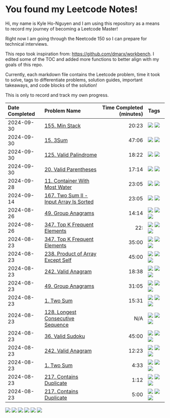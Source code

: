# You found my Leetcode Notes!

Hi, my name is Kyle Ho-Nguyen and I am using this repository as a means to record my journey
of becoming a Leetcode Master!

Right now I am going through the Neetcode 150 so I can prepare for technical interviews.

This repo took inspiration from: https://github.com/dmarx/workbench. I edited some of the TOC
and added more functions to better align with my goals of this repo. 

Currently, each markdown file contains the Leetcode problem, time it took to solve, tags to differentiate
problems, solution guides, important takeaways, and code blocks of the solution!

This is only to record and track my own progress. 

|Date Completed|Problem Name|Time Completed  (minutes)|Tags
|:---|:---|---:|:---|
|2024-09-30|[155. Min Stack](155MinStack1.md)|20:23|[![](https://img.shields.io/badge/tag-Medium-c5d714)](./tags/Medium.md) [![](https://img.shields.io/badge/tag-Stack-6f4790)](./tags/Stack.md)|
|2024-09-30|[15. 3Sum](15ThreeSum1.md)|47:06|[![](https://img.shields.io/badge/tag-Medium-c5d714)](./tags/Medium.md) [![](https://img.shields.io/badge/tag-TwoPointers-84f8cf)](./tags/TwoPointers.md)|
|2024-09-30|[125. Valid Palindrome](125ValidPalindrome1.md)|18:22|[![](https://img.shields.io/badge/tag-Easy-9bf4b7)](./tags/Easy.md) [![](https://img.shields.io/badge/tag-TwoPointers-84f8cf)](./tags/TwoPointers.md)|
|2024-09-30|[20. Valid Parentheses](20ValidParentheses1.md)|17:14|[![](https://img.shields.io/badge/tag-Easy-9bf4b7)](./tags/Easy.md) [![](https://img.shields.io/badge/tag-Stack-6f4790)](./tags/Stack.md)|
|2024-09-28|[11. Container With Most Water](11ContainerWithMostWater1.md)|23:05|[![](https://img.shields.io/badge/tag-Medium-c5d714)](./tags/Medium.md) [![](https://img.shields.io/badge/tag-TwoPointers-84f8cf)](./tags/TwoPointers.md)|
|2024-09-14|[167. Two Sum II - Input Array Is Sorted](167TwoSumII1.md)|23:05|[![](https://img.shields.io/badge/tag-Medium-c5d714)](./tags/Medium.md) [![](https://img.shields.io/badge/tag-TwoPointers-84f8cf)](./tags/TwoPointers.md)|
|2024-08-26|[49. Group Anagrams](49GroupAnagrams2.md)|14:14|[![](https://img.shields.io/badge/tag-Arrays-473080)](./tags/Arrays.md) [![](https://img.shields.io/badge/tag-Hashing-4b9e32)](./tags/Hashing.md) [![](https://img.shields.io/badge/tag-Medium-c5d714)](./tags/Medium.md)|
|2024-08-26|[347. Top K Frequent Elements](347TopKFrequentElements2.md)|22:|[![](https://img.shields.io/badge/tag-Arrays-473080)](./tags/Arrays.md) [![](https://img.shields.io/badge/tag-Hashing-4b9e32)](./tags/Hashing.md) [![](https://img.shields.io/badge/tag-Medium-c5d714)](./tags/Medium.md)|
|2024-08-23|[347. Top K Frequent Elements](347TopKFrequentElements1.md)|35:00|[![](https://img.shields.io/badge/tag-Arrays-473080)](./tags/Arrays.md) [![](https://img.shields.io/badge/tag-Hashing-4b9e32)](./tags/Hashing.md) [![](https://img.shields.io/badge/tag-Medium-c5d714)](./tags/Medium.md)|
|2024-08-23|[238. Product of Array Except Self](238ProductOfArrayExceptSelf1.md)|45:00|[![](https://img.shields.io/badge/tag-Arrays-473080)](./tags/Arrays.md) [![](https://img.shields.io/badge/tag-Hashing-4b9e32)](./tags/Hashing.md) [![](https://img.shields.io/badge/tag-Medium-c5d714)](./tags/Medium.md)|
|2024-08-23|[242. Valid Anagram](242ValidAnagram2.md)|18:38|[![](https://img.shields.io/badge/tag-Arrays-473080)](./tags/Arrays.md) [![](https://img.shields.io/badge/tag-Easy-9bf4b7)](./tags/Easy.md) [![](https://img.shields.io/badge/tag-Hashing-4b9e32)](./tags/Hashing.md)|
|2024-08-23|[49. Group Anagrams](49GroupAnagrams1.md)|31:05|[![](https://img.shields.io/badge/tag-Arrays-473080)](./tags/Arrays.md) [![](https://img.shields.io/badge/tag-Hashing-4b9e32)](./tags/Hashing.md) [![](https://img.shields.io/badge/tag-Medium-c5d714)](./tags/Medium.md)|
|2024-08-23|[1. Two Sum](1TwoSum1.md)|15:31|[![](https://img.shields.io/badge/tag-Arrays-473080)](./tags/Arrays.md) [![](https://img.shields.io/badge/tag-Easy-9bf4b7)](./tags/Easy.md) [![](https://img.shields.io/badge/tag-Hashing-4b9e32)](./tags/Hashing.md)|
|2024-08-23|[128. Longest Consecutive Sequence](128LongestConsecutiveSequence.md)|N/A|[![](https://img.shields.io/badge/tag-Arrays-473080)](./tags/Arrays.md) [![](https://img.shields.io/badge/tag-Hashing-4b9e32)](./tags/Hashing.md) [![](https://img.shields.io/badge/tag-Medium-c5d714)](./tags/Medium.md)|
|2024-08-23|[36. Valid Sudoku](36ValidSudoku1.md)|45:00|[![](https://img.shields.io/badge/tag-Arrays-473080)](./tags/Arrays.md) [![](https://img.shields.io/badge/tag-Hashing-4b9e32)](./tags/Hashing.md) [![](https://img.shields.io/badge/tag-Medium-c5d714)](./tags/Medium.md)|
|2024-08-23|[242. Valid Anagram](242ValidAnagram1.md)|12:23|[![](https://img.shields.io/badge/tag-Arrays-473080)](./tags/Arrays.md) [![](https://img.shields.io/badge/tag-Easy-9bf4b7)](./tags/Easy.md) [![](https://img.shields.io/badge/tag-Hashing-4b9e32)](./tags/Hashing.md)|
|2024-08-23|[1. Two Sum](1TwoSum2.md)|4:33|[![](https://img.shields.io/badge/tag-Arrays-473080)](./tags/Arrays.md) [![](https://img.shields.io/badge/tag-Easy-9bf4b7)](./tags/Easy.md) [![](https://img.shields.io/badge/tag-Hashing-4b9e32)](./tags/Hashing.md)|
|2024-08-23|[217. Contains Duplicate](217ContainsDuplicate2.md)|1:12|[![](https://img.shields.io/badge/tag-Arrays-473080)](./tags/Arrays.md) [![](https://img.shields.io/badge/tag-Easy-9bf4b7)](./tags/Easy.md) [![](https://img.shields.io/badge/tag-Hashing-4b9e32)](./tags/Hashing.md)|
|2024-08-23|[217. Contains Duplicate](217ContainsDuplicateAttempt1.md)|5:00|[![](https://img.shields.io/badge/tag-Arrays-473080)](./tags/Arrays.md) [![](https://img.shields.io/badge/tag-Easy-9bf4b7)](./tags/Easy.md) [![](https://img.shields.io/badge/tag-Hashing-4b9e32)](./tags/Hashing.md)|

[![](https://img.shields.io/badge/tag-Medium-c5d714)](./tags/Medium.md) [![](https://img.shields.io/badge/tag-TwoPointers-84f8cf)](./tags/TwoPointers.md) [![](https://img.shields.io/badge/tag-Easy-9bf4b7)](./tags/Easy.md) [![](https://img.shields.io/badge/tag-Stack-6f4790)](./tags/Stack.md) [![](https://img.shields.io/badge/tag-Arrays-473080)](./tags/Arrays.md) [![](https://img.shields.io/badge/tag-Hashing-4b9e32)](./tags/Hashing.md)